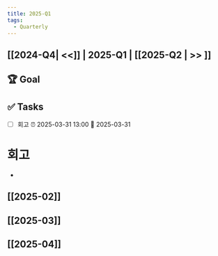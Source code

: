```yaml
---
title: 2025-Q1
tags:
  - Quarterly
---
```


## [[2024-Q4| <<]] | 2025-Q1 | [[2025-Q2 | >> ]]

## 🏆 Goal

## ✅ Tasks
- [ ] 회고 ⏰ 2025-03-31 13:00 📅 2025-03-31
# 회고
- 
## [[2025-02]]
## [[2025-03]]
## [[2025-04]]
